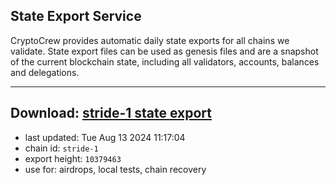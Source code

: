 ## State Export Service
CryptoCrew provides automatic daily state exports for all chains we validate. State export files can be used as genesis files and are a snapshot of the current blockchain state, including all validators, accounts, balances and delegations.

---
**Download: [stride-1 state export](https://dl-eu2.ccvalidators.com/SERVICE/stride/stride-1_export_10379463.json)**
---

- last updated: Tue Aug 13 2024 11:17:04
- chain id: `stride-1`
- export height: `10379463`
- use for: airdrops, local tests, chain recovery
